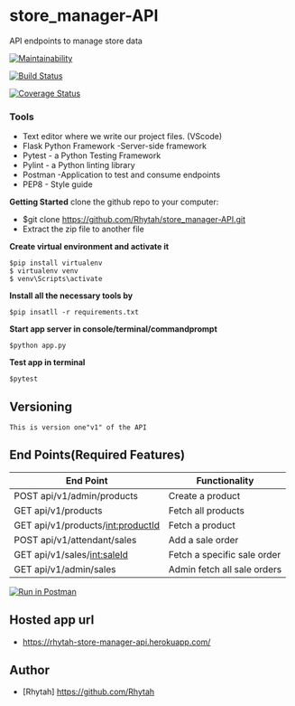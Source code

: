 # store_manager-API
API endpoints to manage store data

[![Maintainability](https://api.codeclimate.com/v1/badges/c12a0e5277a846a7a1aa/maintainability)](https://codeclimate.com/github/Rhytah/store_manager-API/maintainability)

[![Build Status](https://travis-ci.org/Rhytah/store_manager-API.svg?branch=ft-161237635--admin-fetch-all-sale-records)](https://travis-ci.org/Rhytah/store_manager-API)

[![Coverage Status](https://coveralls.io/repos/github/Rhytah/store_manager-API/badge.svg?branch=ft-161237635--admin-fetch-all-sale-records)](https://coveralls.io/github/Rhytah/store_manager-API?branch=ft-161237635--admin-fetch-all-sale-records)


### Tools

* Text editor where we write our project files. (VScode)
* Flask Python Framework -Server-side framework
* Pytest - a Python Testing Framework
* Pylint - a Python linting library 
* Postman -Application to test and consume endpoints
* PEP8 - Style guide

**Getting Started**
clone the github repo to your computer:
* $git clone https://github.com/Rhytah/store_manager-API.git
* Extract the zip file to another file

**Create virtual environment and activate it**
```
$pip install virtualenv
$ virtualenv venv
$ venv\Scripts\activate
``` 
 **Install all the necessary tools by**
 ```
 $pip insatll -r requirements.txt
 ```
**Start app server in console/terminal/commandprompt**
```
$python app.py
```
**Test app in terminal**
```
$pytest
```
## Versioning
```
This is version one"v1" of the API
```
## End Points(Required Features)
|           End Point                                 |            Functionality                   |
|   -----------------------------------------------   | -----------------------------------------  |
|     POST api/v1/admin/products                      |             Create a product               |
|     GET  api/v1/products                            |             Fetch all products             |
|     GET  api/v1/products/<int:productId>            |             Fetch a product                |
|     POST api/v1/attendant/sales                     |             Add a sale order               |
|     GET  api/v1/sales/<int:saleId>                  |             Fetch a specific sale order    |
|     GET  api/v1/admin/sales                         |             Admin fetch all sale orders    |

[![Run in Postman](https://run.pstmn.io/button.svg)](https://app.getpostman.com/run-collection/fd78148dfa33db6ba32c)

## Hosted app url
- https://rhytah-store-manager-api.herokuapp.com/

## Author
- [Rhytah] https://github.com/Rhytah